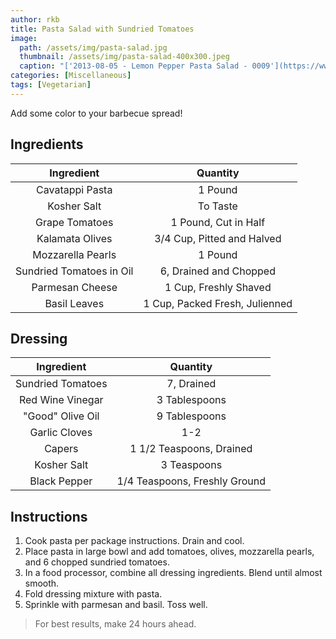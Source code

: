 ```yaml
---
author: rkb
title: Pasta Salad with Sundried Tomatoes
image:
  path: /assets/img/pasta-salad.jpg
  thumbnail: /assets/img/pasta-salad-400x300.jpeg
  caption: "['2013-08-05 - Lemon Pepper Pasta Salad - 0009'](https://www.flickr.com/photos/97217080@N00/9448662892) by [smiteme](https://www.flickr.com/photos/97217080@N00) is licensed under [CC BY-NC-ND 2.0](https://creativecommons.org/licenses/by-nc-nd/2.0/?ref=ccsearch&atype=rich)"
categories: [Miscellaneous]
tags: [Vegetarian]
---
```


Add some color to your barbecue spread!

## Ingredients

| Ingredient | Quantity |
|:-:|:-:|
| Cavatappi Pasta | 1 Pound |
| Kosher Salt | To Taste |
| Grape Tomatoes | 1 Pound, Cut in Half |
| Kalamata Olives | 3/4 Cup, Pitted and Halved |
| Mozzarella Pearls | 1 Pound |
| Sundried Tomatoes in Oil | 6, Drained and Chopped |
| Parmesan Cheese | 1 Cup, Freshly Shaved |
| Basil Leaves | 1 Cup, Packed Fresh, Julienned |

## Dressing

| Ingredient | Quantity |
|:-:|:-:|
| Sundried Tomatoes | 7, Drained |
| Red Wine Vinegar | 3 Tablespoons |
| "Good" Olive Oil | 9 Tablespoons |
| Garlic Cloves | 1-2 |
| Capers | 1 1/2 Teaspoons, Drained |
| Kosher Salt | 3 Teaspoons |
| Black Pepper | 1/4 Teaspoons, Freshly Ground |

## Instructions

1. Cook pasta per package instructions. Drain and cool.
2. Place pasta in large bowl and add tomatoes, olives, mozzarella pearls, and 6 chopped sundried tomatoes.
3. In a food processor, combine all dressing ingredients. Blend until almost smooth.
4. Fold dressing mixture with pasta.
5. Sprinkle with parmesan and basil. Toss well.

> For best results, make 24 hours ahead.
